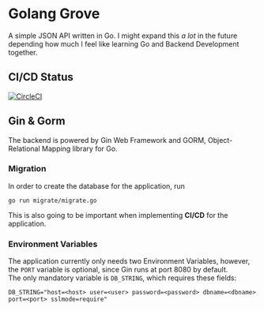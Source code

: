 # Golang Grove

A simple JSON API written in Go. I might expand this *a lot* in the future depending how much I feel like learning Go and Backend Development together.

## CI/CD Status
[![CircleCI](https://circleci.com/gh/santtuniskanen/golang-grove.svg?style=shield)](https://app.circleci.com/pipelines/github/santtuniskanen/golang-grove)

## Gin & Gorm
The backend is powered by Gin Web Framework and GORM, Object-Relational Mapping library for Go.

### Migration
In order to create the database for the application, run
```
go run migrate/migrate.go
```
This is also going to be important when implementing **CI/CD** for the application.

### Environment Variables
The application currently only needs two Environment Variables, however, the `PORT` variable is optional, since Gin runs at port 8080 by default.
<br> 
The only mandatory variable is `DB_STRING`, which requires these fields:
```
DB_STRING="host=<host> user=<user> password=<password> dbname=<dbname> port=<port> sslmode=require"
```